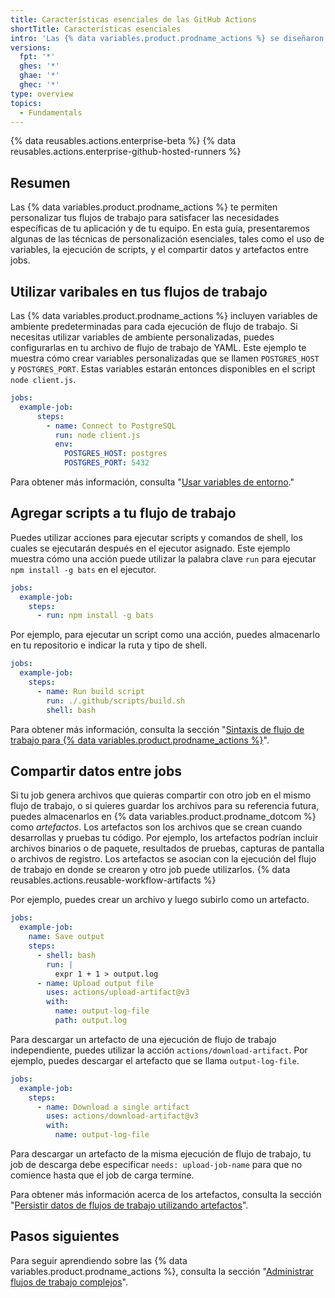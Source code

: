 ```yaml
---
title: Características esenciales de las GitHub Actions
shortTitle: Características esenciales
intro: 'Las {% data variables.product.prodname_actions %} se diseñaron para ayudarte a crear automatizaciones robustas y dinámicas. Esta guía te mostrará cómo crear flujos de trabajo de {% data variables.product.prodname_actions %} que incluyan variables de ambiente, scripts personalizados, y más.'
versions:
  fpt: '*'
  ghes: '*'
  ghae: '*'
  ghec: '*'
type: overview
topics:
  - Fundamentals
---
```


{% data reusables.actions.enterprise-beta %}
{% data reusables.actions.enterprise-github-hosted-runners %}

## Resumen

Las {% data variables.product.prodname_actions %} te permiten personalizar tus flujos de trabajo para satisfacer las necesidades específicas de tu aplicación y de tu equipo. En esta guía, presentaremos algunas de las técnicas de personalización esenciales, tales como el uso de variables, la ejecución de scripts, y el compartir datos y artefactos entre jobs.

## Utilizar varibales en tus flujos de trabajo

Las {% data variables.product.prodname_actions %} incluyen variables de ambiente predeterminadas para cada ejecución de flujo de trabajo. Si necesitas utilizar variables de ambiente personalizadas, puedes configurarlas en tu archivo de flujo de trabajo de YAML. Este ejemplo te muestra cómo crear variables personalizadas que se llamen `POSTGRES_HOST` y `POSTGRES_PORT`. Estas variables estarán entonces disponibles en el script `node client.js`.

```yaml
jobs:
  example-job:
      steps:
        - name: Connect to PostgreSQL
          run: node client.js
          env:
            POSTGRES_HOST: postgres
            POSTGRES_PORT: 5432
```

Para obtener más información, consulta "[Usar variables de entorno](/actions/configuring-and-managing-workflows/using-environment-variables)."

## Agregar scripts a tu flujo de trabajo

Puedes utilizar acciones para ejecutar scripts y comandos de shell, los cuales se ejecutarán después en el ejecutor asignado. Este ejemplo muestra cómo una acción puede utilizar la palabra clave `run` para ejecutar `npm install -g bats` en el ejecutor.

```yaml
jobs:
  example-job:
    steps:
      - run: npm install -g bats
```

Por ejemplo, para ejecutar un script como una acción, puedes almacenarlo en tu repositorio e indicar la ruta y tipo de shell.

```yaml
jobs:
  example-job:
    steps:
      - name: Run build script
        run: ./.github/scripts/build.sh
        shell: bash
```

Para obtener más información, consulta la sección "[Sintaxis de flujo de trabajo para {% data variables.product.prodname_actions %}](/actions/reference/workflow-syntax-for-github-actions#jobsjob_idstepsrun)".

## Compartir datos entre jobs

Si tu job genera archivos que quieras compartir con otro job en el mismo flujo de trabajo, o si quieres guardar los archivos para su referencia futura, puedes almacenarlos en {% data variables.product.prodname_dotcom %} como _artefactos_. Los artefactos son los archivos que se crean cuando desarrollas y pruebas tu código. Por ejemplo, los artefactos podrían incluir archivos binarios o de paquete, resultados de pruebas, capturas de pantalla o archivos de registro. Los artefactos se asocian con la ejecución del flujo de trabajo en donde se crearon y otro job puede utilizarlos. {% data reusables.actions.reusable-workflow-artifacts %}

Por ejemplo, puedes crear un archivo y luego subirlo como un artefacto.

```yaml
jobs:
  example-job:
    name: Save output
    steps:
      - shell: bash
        run: |
          expr 1 + 1 > output.log
      - name: Upload output file
        uses: actions/upload-artifact@v3
        with:
          name: output-log-file
          path: output.log
```

Para descargar un artefacto de una ejecución de flujo de trabajo independiente, puedes utilizar la acción `actions/download-artifact`. Por ejemplo, puedes descargar el artefacto que se llama `output-log-file`.

```yaml
jobs:
  example-job:
    steps:
      - name: Download a single artifact
        uses: actions/download-artifact@v3
        with:
          name: output-log-file
```

Para descargar un artefacto de la misma ejecución de flujo de trabajo, tu job de descarga debe especificar `needs: upload-job-name` para que no comience hasta que el job de carga termine.

Para obtener más información acerca de los artefactos, consulta la sección "[Persistir datos de flujos de trabajo utilizando artefactos](/actions/configuring-and-managing-workflows/persisting-workflow-data-using-artifacts)".

## Pasos siguientes

Para seguir aprendiendo sobre las {% data variables.product.prodname_actions %}, consulta la sección "[Administrar flujos de trabajo complejos](/actions/learn-github-actions/managing-complex-workflows)".
